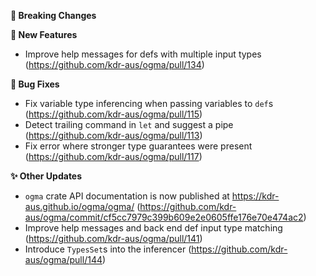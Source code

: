 **🛑 Breaking Changes**

**🔬 New Features**
- Improve help messages for defs with multiple input types
    (https://github.com/kdr-aus/ogma/pull/134)

**🐛 Bug Fixes**
- Fix variable type inferencing when passing variables to `def`s (https://github.com/kdr-aus/ogma/pull/115)
- Detect trailing command in `let` and suggest a pipe (https://github.com/kdr-aus/ogma/pull/113)
- Fix error where stronger type guarantees were present (https://github.com/kdr-aus/ogma/pull/117)

**✨ Other Updates**
- `ogma` crate API documentation is now published at https://kdr-aus.github.io/ogma/ogma/ (https://github.com/kdr-aus/ogma/commit/cf5cc7979c399b609e2e0605ffe176e70e474ac2)
- Improve help messages and back end def input type matching
    (https://github.com/kdr-aus/ogma/pull/141)
- Introduce `TypesSet`s into the inferencer (https://github.com/kdr-aus/ogma/pull/144)
